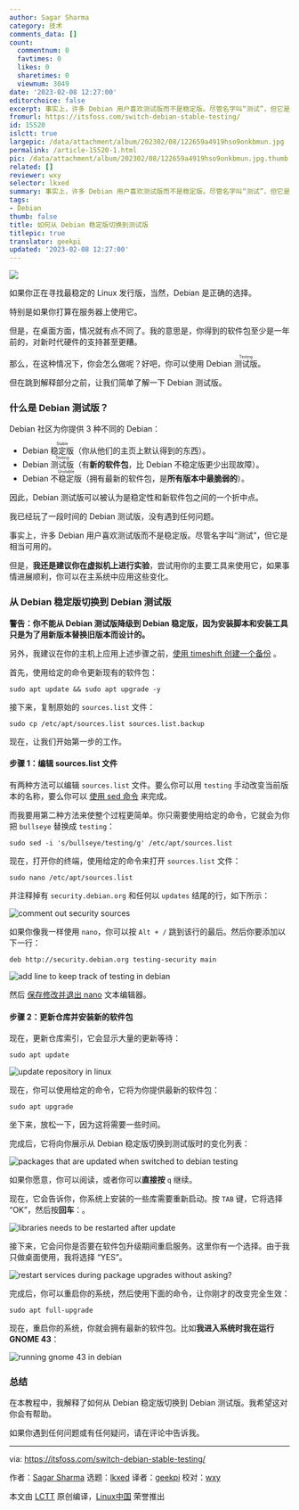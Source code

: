 ```yaml
---
author: Sagar Sharma
category: 技术
comments_data: []
count:
  commentnum: 0
  favtimes: 0
  likes: 0
  sharetimes: 0
  viewnum: 3049
date: '2023-02-08 12:27:00'
editorchoice: false
excerpt: 事实上，许多 Debian 用户喜欢测试版而不是稳定版。尽管名字叫“测试”，但它是相当可用的。
fromurl: https://itsfoss.com/switch-debian-stable-testing/
id: 15520
islctt: true
largepic: /data/attachment/album/202302/08/122659a4919hso9onkbmun.jpg
permalink: /article-15520-1.html
pic: /data/attachment/album/202302/08/122659a4919hso9onkbmun.jpg.thumb.jpg
related: []
reviewer: wxy
selector: lkxed
summary: 事实上，许多 Debian 用户喜欢测试版而不是稳定版。尽管名字叫“测试”，但它是相当可用的。
tags:
- Debian
thumb: false
title: 如何从 Debian 稳定版切换到测试版
titlepic: true
translator: geekpi
updated: '2023-02-08 12:27:00'
---
```


![](/data/attachment/album/202302/08/122659a4919hso9onkbmun.jpg)


如果你正在寻找最稳定的 Linux 发行版，当然，Debian 是正确的选择。


特别是如果你打算在服务器上使用它。


但是，在桌面方面，情况就有点不同了。我的意思是，你得到的软件包至少是一年前的，对新时代硬件的支持甚至更糟。


那么，在这种情况下，你会怎么做呢？好吧，你可以使用 Debian <ruby> 测试版 <rt>  Testing </rt></ruby>。


但在跳到解释部分之前，让我们简单了解一下 Debian 测试版。


### 什么是 Debian 测试版？


Debian 社区为你提供 3 种不同的 Debian：


* Debian <ruby> 稳定版 <rt>  Stable </rt></ruby>（你从他们的主页上默认得到的东西）。
* Debian <ruby> 测试版 <rt>  Testing </rt></ruby>（有**新的软件包**，比 Debian 不稳定版更少出现故障）。
* Debian <ruby> 不稳定版 <rt>  Unstable </rt></ruby>（拥有最新的软件包，是**所有版本中最脆弱的**）。


因此，Debian 测试版可以被认为是稳定性和新软件包之间的一个折中点。


我已经玩了一段时间的 Debian 测试版，没有遇到任何问题。


事实上，许多 Debian 用户喜欢测试版而不是稳定版。尽管名字叫“测试”，但它是相当可用的。


但是，**我还是建议你在虚拟机上进行实验**，尝试用你的主要工具来使用它，如果事情进展顺利，你可以在主系统中应用这些变化。


### 从 Debian 稳定版切换到 Debian 测试版


**警告：你不能从 Debian 测试版降级到 Debian 稳定版，因为安装脚本和安装工具只是为了用新版本替换旧版本而设计的。**


另外，我建议在你的主机上应用上述步骤之前，[使用 timeshift 创建一个备份](https://itsfoss.com/backup-restore-linux-timeshift/) 。


首先，使用给定的命令更新现有的软件包：



```
sudo apt update && sudo apt upgrade -y

```

接下来，复制原始的 `sources.list` 文件：



```
sudo cp /etc/apt/sources.list sources.list.backup

```

现在，让我们开始第一步的工作。


#### 步骤 1：编辑 sources.list 文件


有两种方法可以编辑 `sources.list` 文件。要么你可以用 `testing` 手动改变当前版本的名称，要么你可以 [使用 sed 命令](https://linuxhandbook.com/sed-command-basics/) 来完成。


而我要用第二种方法来使整个过程更简单。你只需要使用给定的命令，它就会为你把 `bullseye` 替换成 `testing`：



```
sudo sed -i 's/bullseye/testing/g' /etc/apt/sources.list

```

现在，打开你的终端，使用给定的命令来打开 `sources.list` 文件：



```
sudo nano /etc/apt/sources.list

```

并注释掉有 `security.debian.org` 和任何以 `updates` 结尾的行，如下所示：


![comment out security sources](/data/attachment/album/202302/08/122700ihlwek0e5smykiy0.gif)


如果你像我一样使用 `nano`，你可以按 `Alt + /` 跳到该行的最后。然后你要添加以下一行：



```
deb http://security.debian.org testing-security main

```

![add line to keep track of testing in debian](/data/attachment/album/202302/08/122701zkmymj9bi3in96d2.png)


然后 [保存修改并退出 nano](https://linuxhandbook.com/nano-save-exit/) 文本编辑器。


#### 步骤 2：更新仓库并安装新的软件包


现在，更新仓库索引，它会显示大量的更新等待：



```
sudo apt update

```

![update repository in linux](/data/attachment/album/202302/08/122701my4ijyxzyllpirjz.png)


现在，你可以使用给定的命令，它将为你提供最新的软件包：



```
sudo apt upgrade

```

坐下来，放松一下，因为这将需要一些时间。


完成后，它将向你展示从 Debian 稳定版切换到测试版时的变化列表：


![packages that are updated when switched to debian testing](/data/attachment/album/202302/08/122701apn159nihirpkszl.png)


如果你愿意，你可以阅读，或者你可以**直接按** `q` 继续。


现在，它会告诉你，你系统上安装的一些库需要重新启动。按 `TAB` 键，它将选择 “OK”，然后按**回车**：。


![libraries needs to be restarted after update](/data/attachment/album/202302/08/122702n5a5ncc27ccc5zhv.png)


接下来，它会问你是否要在软件包升级期间重启服务。这里你有一个选择。由于我只做桌面使用，我将选择 “YES”。


![restart services during package upgrades without asking?](/data/attachment/album/202302/08/122702a5vccacgbt7i7g27.png)


完成后，你可以重启你的系统，然后使用下面的命令，让你刚才的改变完全生效：



```
sudo apt full-upgrade

```

现在，重启你的系统，你就会拥有最新的软件包。比如**我进入系统时我在运行 GNOME 43**：


![running gnome 43 in debian](/data/attachment/album/202302/08/122702czdiyv8n55i5ijd4.png)


### 总结


在本教程中，我解释了如何从 Debian 稳定版切换到 Debian 测试版。我希望这对你会有帮助。


如果你遇到任何问题或有任何疑问，请在评论中告诉我。




---


via: <https://itsfoss.com/switch-debian-stable-testing/>


作者：[Sagar Sharma](https://itsfoss.com/author/sagar/) 选题：[lkxed](https://github.com/lkxed) 译者：[geekpi](https://github.com/geekpi) 校对：[wxy](https://github.com/wxy)


本文由 [LCTT](https://github.com/LCTT/TranslateProject) 原创编译，[Linux中国](https://linux.cn/) 荣誉推出